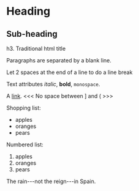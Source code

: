 Heading
=======

Sub-heading
-----------

h3. Traditional html title

Paragraphs are separated
by a blank line.

Let 2 spaces at the end of a line to do a
line break

Text attributes *italic*,
**bold**, `monospace`.

A [link](http://example.com).
<<<   No space between ] and (  >>>

Shopping list:

* apples
* oranges
* pears

Numbered list:

1. apples
2. oranges
3. pears

The rain---not the reign---in
Spain.
